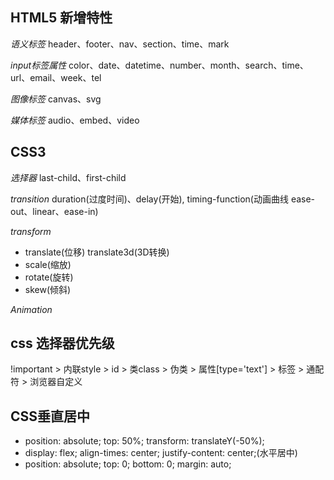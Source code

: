 ## HTML5 新增特性
  *语义标签*
    header、footer、nav、section、time、mark
  
  *input标签属性*
    color、date、datetime、number、month、search、time、url、email、week、tel

  *图像标签*
    canvas、svg
  
  *媒体标签*
    audio、embed、video

## CSS3
  *选择器*
  last-child、first-child

  *transition*
    duration(过度时间)、delay(开始), timing-function(动画曲线 ease-out、linear、ease-in)
  
  *transform*
  - translate(位移) translate3d(3D转换)
  - scale(缩放)
  - rotate(旋转)
  - skew(倾斜)

  *Animation*


## css 选择器优先级
!important > 内联style > id > 类class > 伪类 > 属性[type='text'] > 标签 > 通配符 > 浏览器自定义

## CSS垂直居中
   - position: absolute; top: 50%; transform: translateY(-50%);
   - display: flex; align-times: center; justify-content: center;(水平居中)
   - position: absolute; top: 0; bottom: 0; margin: auto;

